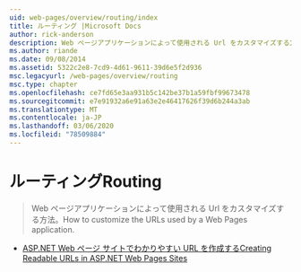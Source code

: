 ```yaml
---
uid: web-pages/overview/routing/index
title: ルーティング |Microsoft Docs
author: rick-anderson
description: Web ページアプリケーションによって使用される Url をカスタマイズする方法。
ms.author: riande
ms.date: 09/08/2014
ms.assetid: 5322c2e8-7cd9-4d61-9611-39d6e5f2d936
msc.legacyurl: /web-pages/overview/routing
msc.type: chapter
ms.openlocfilehash: ce7fd65e3aa931b5c142be37b1a59fbf99673478
ms.sourcegitcommit: e7e91932a6e91a63e2e46417626f39d6b244a3ab
ms.translationtype: MT
ms.contentlocale: ja-JP
ms.lasthandoff: 03/06/2020
ms.locfileid: "78509884"
---
```

# <a name="routing"></a><span data-ttu-id="1a6af-103">ルーティング</span><span class="sxs-lookup"><span data-stu-id="1a6af-103">Routing</span></span>

> <span data-ttu-id="1a6af-104">Web ページアプリケーションによって使用される Url をカスタマイズする方法。</span><span class="sxs-lookup"><span data-stu-id="1a6af-104">How to customize the URLs used by a Web Pages application.</span></span>

- [<span data-ttu-id="1a6af-105">ASP.NET Web ページ サイトでわかりやすい URL を作成する</span><span class="sxs-lookup"><span data-stu-id="1a6af-105">Creating Readable URLs in ASP.NET Web Pages Sites</span></span>](creating-readable-urls-in-aspnet-web-pages-sites.md)
